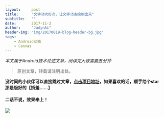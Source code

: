 ```yaml
---
layout:     post
title:      "文字动次打次，让文字动态绘制出来"
subtitle:   ""
date:       2017-11-2
author:     "JadynAi"
header-img: "img/20170819-blog-header-bg.jpg"
tags:
    - Android动画
    - Canvas
---
```


*本文属于Android技术论述文章，阅读完大致需要五分钟*   
>原创文章，转载请注明出处。 

**没时间的小伙伴可以直接跳过文章，[点击项目地址](https://github.com/JadynAi/LoadingLovely)，如果喜欢的话，顺手给个star那是极好的【娇羞……】**

#### 二话不说，效果奉上！
![](https://thumbnail0.baidupcs.com/thumbnail/9844977026761bc730a938e1ddcded0b?fid=2938609111-250528-664543879286833&time=1519887600&rt=sh&sign=FDTAER-DCb740ccc5511e5e8fedcff06b081203-J%2BZAnJM9pnyLt8tCNfTVyvitTxg%3D&expires=8h&chkv=0&chkbd=0&chkpc=&dp-logid=1383121334773881573&dp-callid=0&size=c710_u400&quality=100&vuk=-&ft=video)






